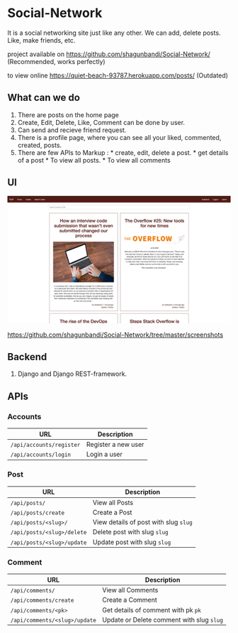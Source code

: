 # Social-Network

It is a social networking site just like any other. We can add, delete posts. Like, make friends, etc. 

project available on https://github.com/shagunbandi/Social-Network/ (Recommended, works perfectly)

to view online https://quiet-beach-93787.herokuapp.com/posts/ (Outdated)


## What can we do
1. There are posts on the home page
2. Create, Edit, Delete, Like, Comment can be done by user.
3. Can send and recieve friend request.
4. There is a profile page, where you can see all your liked, commented, created, posts.
5. There are few APIs to 
Markup :  * create, edit, delete a post.
          * get details of a post
          * To view all posts.
          * To view all comments    

## UI
![View Page](https://github.com/shagunbandi/Social-Network/blob/master/screenshots/2.View.png?raw=true)

https://github.com/shagunbandi/Social-Network/tree/master/screenshots

## Backend
1. Django and Django REST-framework.

## APIs
### Accounts


URL  | Description
------------- | -------------
`/api/accounts/register`   |   Register a new user
`/api/accounts/login` |   Login a user

### Post

URL  | Description
------------- | -------------
`/api/posts/`   |   View all Posts
`/api/posts/create` |   Create a Post
`/api/posts/<slug>/`    |   View details of post with slug `slug`
`/api/posts/<slug>/delete`  |   Delete post with slug `slug`
`/api/posts/<slug>/update`  |   Update post with slug `slug`
 
 ### Comment

URL  | Description
------------- | -------------
`/api/comments/`   |   View all Comments
`/api/comments/create` |   Create a Comment
`/api/comments/<pk>` |   Get details of comment with pk `pk`
`/api/comments/<slug>/update`  |   Update or Delete comment with slug `slug`

